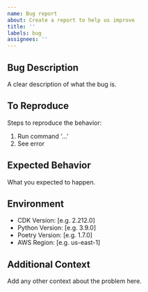 ```yaml
---
name: Bug report
about: Create a report to help us improve
title: ''
labels: bug
assignees: ''
---
```


## Bug Description
A clear description of what the bug is.

## To Reproduce
Steps to reproduce the behavior:
1. Run command '...'
2. See error

## Expected Behavior
What you expected to happen.

## Environment
- CDK Version: [e.g. 2.212.0]
- Python Version: [e.g. 3.9.0]
- Poetry Version: [e.g. 1.7.0]
- AWS Region: [e.g. us-east-1]

## Additional Context
Add any other context about the problem here.